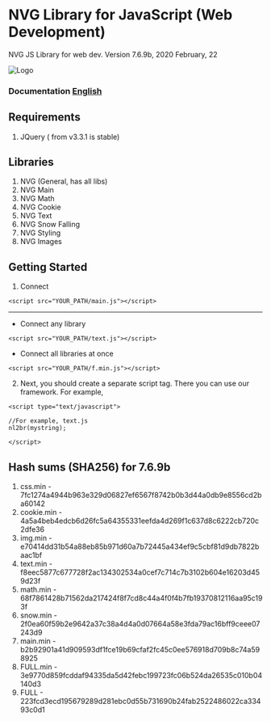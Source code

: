 # NVG Library for JavaScript (Web Development)
NVG JS Library for web dev. Version 7.6.9b, 2020 February, 22

![Logo](https://github.com/lonagi/nvg-js/blob/master/img/NVG%20JS.png)

### Documentation [English](http://docs.nvg-team.com/js)

## Requirements
1. JQuery ( from v3.3.1 is stable)

## Libraries
1. NVG (General, has all libs)
2. NVG Main
3. NVG Math
4. NVG Cookie
5. NVG Text
6. NVG Snow Falling
7. NVG Styling
8. NVG Images

## Getting Started
1. Connect

```
<script src="YOUR_PATH/main.js"></script>
```
____________________________________________________________________
* Connect any library
```
<script src="YOUR_PATH/text.js"></script>
```

* Connect all libraries at once
```
<script src="YOUR_PATH/f.min.js"></script>
```

2. Next, you should create a separate script tag. There you can use our framework.
For example,
```
<script type="text/javascript">

//For example, text.js
nl2br(mystring);

</script>
```

## Hash sums (SHA256) for 7.6.9b
1. css.min - 7fc1274a4944b963e329d06827ef6567f8742b0b3d44a0db9e8556cd2ba60142
2. cookie.min - 4a5a4beb4edcb6d26fc5a64355331eefda4d269f1c637d8c6222cb720c2dfe36
3. img.min - e70414dd31b54a88eb85b971d60a7b72445a434ef9c5cbf81d9db7822baac1bf
4. text.min - f8eec5877c677728f2ac134302534a0cef7c714c7b3102b604e16203d459d23f
5. math.min - 68f7861428b71562da217424f8f7cd8c44a4f0f4b7fb19370812116aa95c193f
6. snow.min - 2f0ea60f59b2e9642a37c38a4d4a0d07664a58e3fda79ac16bff9ceee07243d9
7. main.min - b2b92901a41d909593df1fce19b69cfaf2fc45c0ee576918d709b8c74a598925
8. FULL.min - 3e9770d859fcddaf94335da5d42febc199723fc06b524da26535c010b04140d3
9. FULL - 223fcd3ecd195679289d281ebc0d55b731690b24fab2522486022ca33493c0d1
